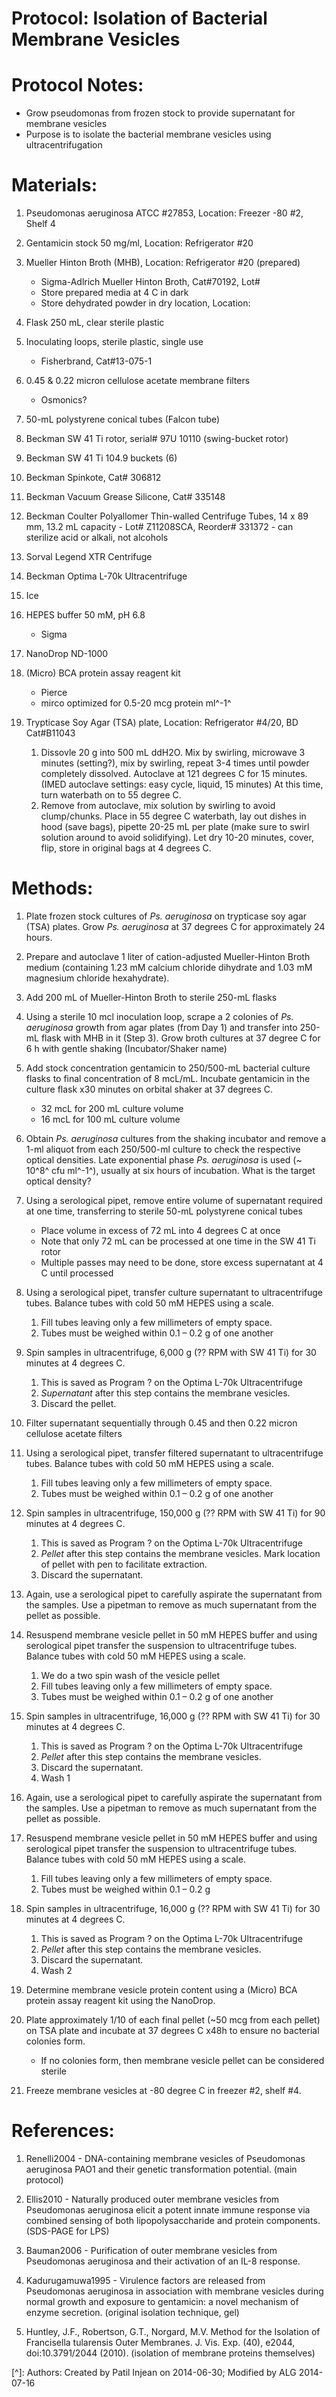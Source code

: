 Protocol: Isolation of Bacterial Membrane Vesicles
==================================================

# Protocol Notes:
-   Grow pseudomonas from frozen stock to provide supernatant for membrane vesicles
-   Purpose is to isolate the bacterial membrane vesicles using ultracentrifugation

# Materials: 

1. Pseudomonas aeruginosa ATCC #27853, Location: Freezer -80 #2, Shelf 4

2. Gentamicin stock 50 mg/ml, Location: Refrigerator #20

3. Mueller Hinton Broth (MHB), Location: Refrigerator #20 (prepared)
    - Sigma-Adlrich Mueller Hinton Broth, Cat#70192, Lot#
    - Store prepared media at 4 C in dark
	- Store dehydrated powder in dry location, Location:

4. Flask 250 mL, clear sterile plastic

5. Inoculating loops, sterile plastic, single use
    - Fisherbrand, Cat#13-075-1

5. 0.45 & 0.22 micron cellulose acetate membrane filters
    - Osmonics?

6.  50-mL polystyrene conical tubes (Falcon tube)

8.  Beckman SW 41 Ti rotor, serial\# 97U 10110 (swing-bucket rotor)

9.  Beckman SW 41 Ti 104.9 buckets (6)

10.  Beckman Spinkote, Cat\# 306812

11.  Beckman Vacuum Grease Silicone, Cat\# 335148

12.  Beckman Coulter Polyallomer Thin-walled Centrifuge Tubes, 14 x 89 mm, 13.2 mL capacity
    - Lot\# Z11208SCA, Reorder\# 331372
    - can sterilize acid or alkali, not alcohols

13.  Sorval Legend XTR Centrifuge

14.  Beckman Optima L-70k Ultracentrifuge

15. Ice

17. HEPES buffer 50 mM, pH 6.8
    - Sigma

18. NanoDrop ND-1000

18. (Micro) BCA protein assay reagent kit
    - Pierce
    - mirco optimized for 0.5-20 mcg protein ml^-1^

19. Trypticase Soy Agar (TSA) plate, Location: Refrigerator #4/20, BD Cat#B11043 
    1. Dissovle 20 g into 500 mL ddH2O.  Mix by swirling, microwave 3 minutes (setting?), mix by swirling, repeat 3-4 times until powder completely dissolved.  Autoclave at 121 degrees C for 15 minutes.  (IMED autoclave settings: easy cycle, liquid, 15 minutes) At this time, turn waterbath on to 55 degree C.
    2. Remove from autoclave, mix solution by swirling to avoid clump/chunks.  Place in 55 degree C waterbath, lay out dishes in hood (save bags), pipette 20-25 mL per plate (make sure to swirl solution around to avoid solidifying).  Let dry 10-20 minutes, cover, flip, store in original bags at 4 degrees C.


# Methods: 

1. Plate frozen stock cultures of *Ps. aeruginosa* on trypticase soy agar (TSA) plates. Grow *Ps. aeruginosa* at 37 degrees C for approximately 24 hours.

2. Prepare and autoclave 1 liter of cation-adjusted Mueller-Hinton Broth medium (containing 1.23 mM calcium chloride dihydrate and 1.03 mM magnesium chloride hexahydrate).

3. Add 200 mL of Mueller-Hinton Broth to sterile 250-mL flasks

4. Using a sterile 10 mcl inoculation loop, scrape a 2 colonies of *Ps. aeruginosa* growth from agar plates (from Day 1) and transfer into 250-mL flask with MHB in it (Step 3). Grow broth cultures at 37 degree C for 6 h with gentle shaking (Incubator/Shaker name)

8. Add stock concentration gentamicin to 250/500-mL bacterial culture flasks to final concentration of 8 mcL/mL. Incubate gentamicin in the culture flask x30 minutes on orbital shaker at 37 degrees C.
    - 32 mcL for 200 mL culture volume
    - 16 mcL for 100 mL culture volume

10. Obtain *Ps. aeruginosa* cultures from the shaking incubator and remove a 1-ml aliquot from each 250/500-ml culture to check the respective optical densities. Late exponential phase *Ps. aeruginosa* is used (~ 10^8^ cfu ml^-1^), usually at six hours of incubation. What is the target optical density?

6. Using a serological pipet, remove entire volume of supernatant required at one time, transferring to sterile 50-mL polystyrene conical tubes
    - Place volume in excess of 72 mL into 4 degrees C at once
    - Note that only 72 mL can be processed at one time in the SW 41 Ti rotor
    - Multiple passes may need to be done, store excess supernatant at 4 C until processed

7. Using a serological pipet, transfer culture supernatant to ultracentrifuge tubes. Balance tubes with cold 50 mM HEPES using a scale.
    1.  Fill tubes leaving only a few millimeters of empty space.
    2.  Tubes must be weighed within 0.1 – 0.2 g of one another

9. Spin samples in ultracentrifuge, 6,000 g (?? RPM with SW 41 Ti) for 30 minutes at 4 degrees C.
    1.  This is saved as Program ? on the Optima L-70k Ultracentrifuge
    2.  *Supernatant* after this step contains the membrane vesicles.
    3.  Discard the pellet.

10. Filter supernatant sequentially through 0.45 and then 0.22 micron cellulose acetate filters

11. Using a serological pipet, transfer filtered supernatant to ultracentrifuge tubes. Balance tubes with cold 50 mM HEPES using a scale.
    1.  Fill tubes leaving only a few millimeters of empty space.
    2.  Tubes must be weighed within 0.1 – 0.2 g of one another

12. Spin samples in ultracentrifuge, 150,000 g (?? RPM with SW 41 Ti) for 90 minutes at 4 degrees C.
    1.  This is saved as Program ? on the Optima L-70k Ultracentrifuge
    2.  *Pellet* after this step contains the membrane vesicles. Mark location of pellet with pen to facilitate extraction.
    3.  Discard the supernatant.

13. Again, use a serological pipet to carefully aspirate the supernatant from the
    samples. Use a pipetman to remove as much supernatant from the
    pellet as possible.

14. Resuspend membrane vesicle pellet in 50 mM HEPES buffer and using serological pipet transfer the suspension to ultracentrifuge tubes. Balance tubes with cold 50 mM HEPES using a scale.
    1.  We do a two spin wash of the vesicle pellet
    2.  Fill tubes leaving only a few millimeters of empty space.
    3.  Tubes must be weighed within 0.1 – 0.2 g of one another

16. Spin samples in ultracentrifuge, 16,000 g (?? RPM with SW 41 Ti) for 30 minutes at 4 degrees C.
    1.  This is saved as Program ? on the Optima L-70k Ultracentrifuge
    2.  *Pellet* after this step contains the membrane vesicles.
    3.  Discard the supernatant.
	4.  Wash 1

17. Again, use a serological pipet to carefully aspirate the supernatant from the
    samples. Use a pipetman to remove as much supernatant from the
    pellet as possible.

18. Resuspend membrane vesicle pellet in 50 mM HEPES buffer and using serological pipet transfer the suspension to ultracentrifuge tubes. Balance tubes with cold 50 mM HEPES using a scale.
    1.  Fill tubes leaving only a few millimeters of empty space.
    2.  Tubes must be weighed within 0.1 – 0.2 g

20. Spin samples in ultracentrifuge, 16,000 g (?? RPM with SW 41 Ti) for 30 minutes at 4 degrees C.
    1.  This is saved as Program ? on the Optima L-70k Ultracentrifuge
    2.  *Pellet* after this step contains the membrane vesicles.
    3.  Discard the supernatant.
	4.  Wash 2

21. Determine membrane vesicle protein content using a (Micro) BCA protein assay reagent kit using the NanoDrop.

22. Plate approximately 1/10 of each final pellet (~50 mcg from each pellet) on TSA plate and incubate at 37 degrees C x48h to ensure no bacterial colonies form.
    - If no colonies form, then membrane vesicle pellet can be considered sterile

23. Freeze membrane vesicles at -80 degree C in freezer #2, shelf #4.

# References:

1. Renelli2004 - DNA-containing membrane vesicles of Pseudomonas aeruginosa PAO1 and their genetic transformation potential. (main protocol)

2. Ellis2010 - Naturally produced outer membrane vesicles from Pseudomonas aeruginosa elicit a potent innate immune response via combined sensing of both lipopolysaccharide and protein components. (SDS-PAGE for LPS)

3. Bauman2006 - Purification of outer membrane vesicles from Pseudomonas aeruginosa and their activation of an IL-8 response.

4. Kadurugamuwa1995 - Virulence factors are released from Pseudomonas aeruginosa in association with membrane vesicles during normal growth and exposure to gentamicin: a novel mechanism of enzyme secretion. (original isolation technique, gel)

5. Huntley, J.F., Robertson, G.T., Norgard, M.V. Method for the Isolation of Francisella tularensis Outer Membranes. J. Vis. Exp. (40), e2044, doi:10.3791/2044 (2010). (isolation of membrane proteins themselves)


[^]: Authors: Created by Patil Injean on 2014-06-30; Modified by ALG 2014-07-16
